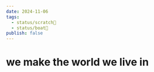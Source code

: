 ```yaml
---
date: 2024-11-06
tags:
  - status/scratch📝
  - status/boat🚤
publish: false
---
```

# we make the world we live in

